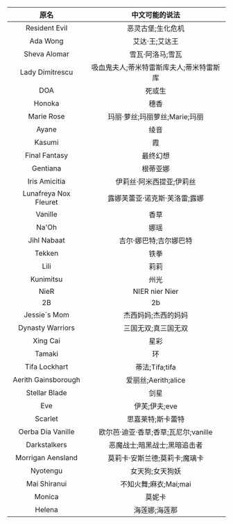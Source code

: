 |原名|中文可能的说法|
|:---:|:---:|
|Resident Evil|恶灵古堡;生化危机|
|Ada Wong|艾达·王;艾达王|
|Sheva Alomar|雪瓦·阿洛马;雪瓦|
|Lady Dimitrescu|吸血鬼夫人;蒂米特雷斯库夫人;蒂米特雷斯库|
|DOA|死或生|
|Honoka|穗香|
|Marie Rose|玛丽·萝丝;玛丽萝丝;Marie;玛丽|
|Ayane|绫音|
|Kasumi|霞|
|Final Fantasy|最终幻想|
|Gentiana|根蒂亚娜|
|Iris Amicitia|伊莉丝·阿米西提亚;伊莉丝|
|Lunafreya Nox Fleuret|露娜芙蕾亚·诺克斯·芙洛雷;露娜|
|Vanille|香草|
|Na'Oh|娜瑶|
|Jihl Nabaat|吉尔·娜巴特;吉尔娜巴特|
|Tekken|铁拳|
|Lili|莉莉|
|Kunimitsu|州光|
|NieR|NIER nier Nier|
|2B|2b|
|Jessie`s Mom|杰西妈妈;杰西的妈妈|
|Dynasty Warriors|三国无双;真三国无双|
|Xing Cai|星彩|
|Tamaki|环|
|Tifa Lockhart|蒂法;Tifa;tifa|
|Aerith Gainsborough|爱丽丝;Aerith;alice|
|Stellar Blade|剑星|
|Eve|伊芙;伊夫;eve|
|Scarlet|思嘉莱特;斯卡蕾特|
|Oerba Dia Vanille|欧尔芭·迪亚·香草;香草;瓦尼尔;vanille|
|Darkstalkers|恶魔战士;暗黑战士;黑暗追击者|
|Morrigan Aensland|莫莉卡·安斯兰德;莫莉卡;魔璃卡|
|Nyotengu|女天狗;女天狗妖|
|Mai Shiranui|不知火舞;麻衣;Mai;mai|
|Monica|莫妮卡|
|Helena|海莲娜;海莲那|
